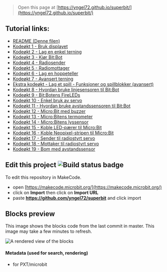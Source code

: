 
> Open this page at [https://yngel72.github.io/superbit/](https://yngel72.github.io/superbit/)

## Tutorial links:
* [README (Denne filen)](https://makecode.microbit.org/#tutorial:github:yngel72/Superbit/README)
* [Kodeøkt 1 - Bruk displayet](https://makecode.microbit.org/#tutorial:github:yngel72/Superbit/tutorial001)
* [Kodeøkt 2 - Lag en enkel terning](https://makecode.microbit.org/#tutorial:github:yngel72/Superbit/tutorial002)
* [Kodeøkt 3 - Kjør Bit:Bot](https://makecode.microbit.org/#tutorial:github:yngel72/Superbit/tutorial007)
* [Kodeøkt 4 - Radiosender](https://makecode.microbit.org/#tutorial:github:yngel72/Superbit/tutorial010)
* [Kodeøkt 5 - Radiomottager](https://makecode.microbit.org/#tutorial:github:yngel72/Superbit/tutorial011)
* [Kodeøkt 6 - Lag en hoppeteller](https://makecode.microbit.org/#tutorial:github:yngel72/Superbit/tutorial003)
* [Kodeøkt 7 - Avansert terning](https://makecode.microbit.org/#tutorial:github:yngel72/superbit/tutorial020)
* [Ekstra kodeøkt - Lag et spill - Funksjoner og spillblokker (avansert)](https://makecode.microbit.org/#tutorial:github:yngel72/Superbit/tutorial004)
* [Kodeøkt 8 - Hvordan bruke linjesensoren til Bit:Bot](https://makecode.microbit.org/#tutorial:github:yngel72/Superbit/tutorial009)
* [Kodeøkt 9 - Bit:Botens FireLEDs](https://makecode.microbit.org/#tutorial:github:yngel72/superbit/tutorial019)
* [Kodeøkt 10 - Enkel bruk av servo](https://makecode.microbit.org/#tutorial:github:yngel72/Superbit/tutorial012)
* [Kodeøkt 11 - Hvordan bruke avstandssensoren til Bit:Bot](https://makecode.microbit.org/#tutorial:github:yngel72/Superbit/tutorial008)
* [Kodeøkt 12 - Micro:Bit med buzzer](https://makecode.microbit.org/#tutorial:github:yngel72/superbit/tutorial016)
* [Kodeøkt 13 - Micro:Bitens termometer](https://makecode.microbit.org/#tutorial:github:yngel72/superbit/tutorial017)
* [Kodeøkt 14 - Micro:Bitens lyssensor](https://makecode.microbit.org/#tutorial:github:yngel72/superbit/tutorial018)
* [Kodeøkt 15 - Koble LED-pærer til Micro:Bit](https://makecode.microbit.org/#tutorial:github:yngel72/Superbit/tutorial005)
* [Kodeøkt 16 - Koble Neopixel-stripen til Micro:Bit](https://makecode.microbit.org/#tutorial:github:yngel72/Superbit/tutorial006)
* [Kodeøkt 17 - Sender til radiostyrt servo](https://makecode.microbit.org/#tutorial:github:yngel72/Superbit/tutorial013)
* [Kodeøkt 18 - Mottaker til radiostyrt servo](https://makecode.microbit.org/#tutorial:github:yngel72/Superbit/tutorial014)
* [Kodeøkt 19 - Bom med avstandssensor](https://makecode.microbit.org/#tutorial:github:yngel72/Superbit/tutorial015)

## Edit this project ![Build status badge](https://github.com/yngel72/superbit/workflows/MakeCode/badge.svg)

To edit this repository in MakeCode.

* open [https://makecode.microbit.org/](https://makecode.microbit.org/)
* click on **Import** then click on **Import URL**
* paste **https://github.com/yngel72/superbit** and click import

## Blocks preview

This image shows the blocks code from the last commit in master.
This image may take a few minutes to refresh.

![A rendered view of the blocks](https://github.com/yngel72/superbit/raw/master/.github/makecode/blocks.png)

#### Metadata (used for search, rendering)

* for PXT/microbit
<script src="https://makecode.com/gh-pages-embed.js"></script><script>makeCodeRender("{{ site.makecode.home_url }}", "{{ site.github.owner_name }}/{{ site.github.repository_name }}");</script>
